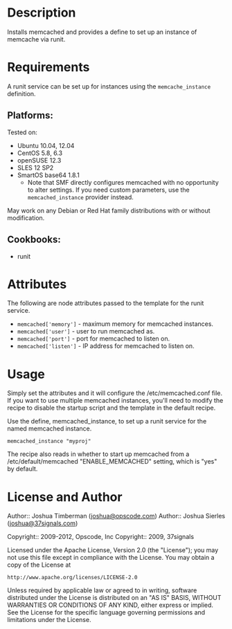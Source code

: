 Description
===========

Installs memcached and provides a define to set up an instance of
memcache via runit.

Requirements
============

A runit service can be set up for instances using the
`memcache_instance` definition.

## Platforms:

Tested on:

* Ubuntu 10.04, 12.04
* CentOS 5.8, 6.3
* openSUSE 12.3
* SLES 12 SP2
* SmartOS base64 1.8.1
  * Note that SMF directly configures memcached with no opportunity to alter settings.
    If you need custom parameters, use the `memcached_instance` provider instead.

May work on any Debian or Red Hat family distributions with or without
modification.

## Cookbooks:

* runit

Attributes
==========

The following are node attributes passed to the template for the runit
service.

* `memcached['memory']` - maximum memory for memcached instances.
* `memcached['user']` - user to run memcached as.
* `memcached['port']` - port for memcached to listen on.
* `memcached['listen']` - IP address for memcached to listen on.

Usage
=====

Simply set the attributes and it will configure the
/etc/memcached.conf file. If you want to use multiple memcached
instances, you'll need to modify the recipe to disable the startup
script and the template in the default recipe.

Use the define, memcached_instance, to set up a runit service for the
named memcached instance.

    memcached_instance "myproj"

The recipe also reads in whether to start up memcached from a
/etc/default/memcached "ENABLE_MEMCACHED" setting, which is "yes" by
default.

License and Author
==================

Author:: Joshua Timberman (<joshua@opscode.com>)
Author:: Joshua Sierles (<joshua@37signals.com>)

Copyright:: 2009-2012, Opscode, Inc
Copyright:: 2009, 37signals

Licensed under the Apache License, Version 2.0 (the "License");
you may not use this file except in compliance with the License.
You may obtain a copy of the License at

    http://www.apache.org/licenses/LICENSE-2.0

Unless required by applicable law or agreed to in writing, software
distributed under the License is distributed on an "AS IS" BASIS,
WITHOUT WARRANTIES OR CONDITIONS OF ANY KIND, either express or implied.
See the License for the specific language governing permissions and
limitations under the License.
